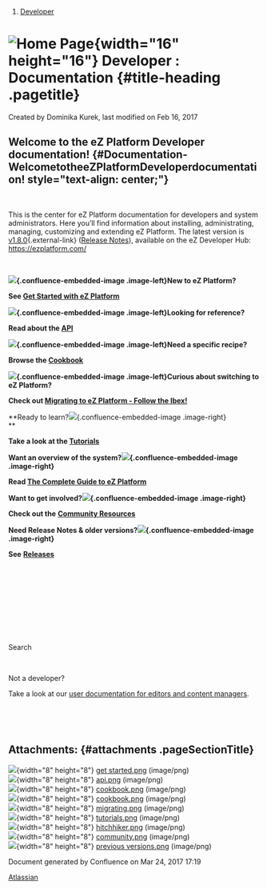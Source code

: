 1.  <span>[Developer](index.html)</span>

![Home Page](images/icons/contenttypes/home_page_16.png){width="16" height="16"} <span id="title-text"> Developer : Documentation </span> {#title-heading .pagetitle}
=========================================================================================================================================

Created by <span class="author"> Dominika Kurek</span>, last modified on
Feb 16, 2017

Welcome to the eZ Platform Developer documentation! {#Documentation-WelcometotheeZPlatformDeveloperdocumentation! style="text-align: center;"}
---------------------------------------------------

 

This is the center for eZ Platform documentation for developers and
system administrators. Here you’ll find information about installing,
administrating, managing, customizing and extending eZ Platform. The
latest version is [v1.8.0](https://ezplatform.com/){.external-link}
([Release Notes](eZ-Platform-v1.8.0_33555269.html)), available on the eZ
Developer Hub: <https://ezplatform.com/>

 

**<span
class="confluence-embedded-file-wrapper image-left-wrapper">![](attachments/31429504/31431962.png){.confluence-embedded-image
.image-left}</span>New to eZ Platform?**

**See [Get Started with eZ Platform  
](Get-Started-with-eZ-Platform_31429520.html)**

**<span
class="confluence-embedded-file-wrapper image-left-wrapper">![](attachments/31429504/31431964.png){.confluence-embedded-image
.image-left}</span>Looking for reference?**

**Read about the [API](API_31429524.html)**

**<span
class="confluence-embedded-file-wrapper image-left-wrapper">![](attachments/31429504/31431965.png){.confluence-embedded-image
.image-left}</span>Need a specific recipe?**

**Browse the [Cookbook](Cookbook_31429528.html)**

**<span
class="confluence-embedded-file-wrapper image-left-wrapper">![](attachments/31429504/31431967.png){.confluence-embedded-image
.image-left}</span>Curious about switching to eZ Platform?**

**Check out [Migrating to eZ Platform - Follow the
Ibex!](31429532.html)**

**Ready to learn?<span
class="confluence-embedded-file-wrapper image-right-wrapper">![](attachments/31429504/31431968.png){.confluence-embedded-image
.image-right}</span>  
**

**Take a look at the [Tutorials](Tutorials_31429522.html)**

**Want an overview of the system?<span
class="confluence-embedded-file-wrapper image-right-wrapper">![](attachments/31429504/31431969.png){.confluence-embedded-image
.image-right}</span>**

**Read [The Complete Guide to eZ
Platform](The-Complete-Guide-to-eZ-Platform_31429526.html)**

**Want to get involved?<span
class="confluence-embedded-file-wrapper image-right-wrapper">![](attachments/31429504/31431970.png){.confluence-embedded-image
.image-right}</span>**

**Check out the** **[Community
Resources](Community-Resources_31429530.html)**

**Need Release Notes & older versions?<span
class="confluence-embedded-file-wrapper image-right-wrapper">![](attachments/31429504/31431971.png){.confluence-embedded-image
.image-right}</span>**

**See** **[Releases](Releases_31429534.html)**

 

 

 

 

 

<span class="aui-icon aui-icon-small aui-iconfont-search">Search</span>

 

Not a developer?

<span
class="aui-icon aui-icon-small aui-iconfont-info confluence-information-macro-icon"></span>
Take a look at our [user documentation for editors and content
managers](https://doc.ez.no/display/USER/Documentation).

 

 

Attachments: {#attachments .pageSectionTitle}
------------

![](images/icons/bullet_blue.gif){width="8" height="8"} [get
started.png](attachments/31429504/31431962.png) (image/png)  
![](images/icons/bullet_blue.gif){width="8" height="8"}
[api.png](attachments/31429504/31431964.png) (image/png)  
![](images/icons/bullet_blue.gif){width="8" height="8"}
[cookbook.png](attachments/31429504/31431966.png) (image/png)  
![](images/icons/bullet_blue.gif){width="8" height="8"}
[cookbook.png](attachments/31429504/31431965.png) (image/png)  
![](images/icons/bullet_blue.gif){width="8" height="8"}
[migrating.png](attachments/31429504/31431967.png) (image/png)  
![](images/icons/bullet_blue.gif){width="8" height="8"}
[tutorials.png](attachments/31429504/31431968.png) (image/png)  
![](images/icons/bullet_blue.gif){width="8" height="8"}
[hitchhiker.png](attachments/31429504/31431969.png) (image/png)  
![](images/icons/bullet_blue.gif){width="8" height="8"}
[community.png](attachments/31429504/31431970.png) (image/png)  
![](images/icons/bullet_blue.gif){width="8" height="8"} [previous
versions.png](attachments/31429504/31431971.png) (image/png)  

Document generated by Confluence on Mar 24, 2017 17:19

[Atlassian](http://www.atlassian.com/)


